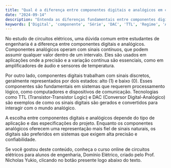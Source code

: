 ```yaml
---
title: "Qual é a diferença entre componentes digitais e analógicos em circuitos elétricos?"
date: "2024-09-14"
description: "Entenda as diferenças fundamentais entre componentes digitais e analógicos em circuitos elétricos e suas aplicações práticas."
keywords: ['Digital', 'componente', 'Série', 'DAC', 'TTL', 'Regime', 'Alto']
---
```


No estudo de circuitos elétricos, uma dúvida comum entre estudantes de engenharia é a diferença entre componentes digitais e analógicos. Componentes analógicos operam com sinais contínuos, que podem assumir qualquer valor dentro de um intervalo. Eles são usados em aplicações onde a precisão e a variação contínua são essenciais, como em amplificadores de áudio e sensores de temperatura.

Por outro lado, componentes digitais trabalham com sinais discretos, geralmente representados por dois estados: alto (1) e baixo (0). Esses componentes são fundamentais em sistemas que requerem processamento lógico, como computadores e dispositivos de comunicação. Tecnologias como TTL (Transistor-Transistor Logic) e DAC (Conversor Digital-Analógico) são exemplos de como os sinais digitais são gerados e convertidos para interagir com o mundo analógico.

A escolha entre componentes digitais e analógicos depende do tipo de aplicação e das especificações do projeto. Enquanto os componentes analógicos oferecem uma representação mais fiel de sinais naturais, os digitais são preferidos em sistemas que exigem alta precisão e confiabilidade.

Se você gostou deste conteúdo, conheça o curso online de circuitos elétricos para alunos de engenharia, Domínio Elétrico, criado pelo Prof. Nicholas Yukio, clicando no botão presente logo abaixo do texto.